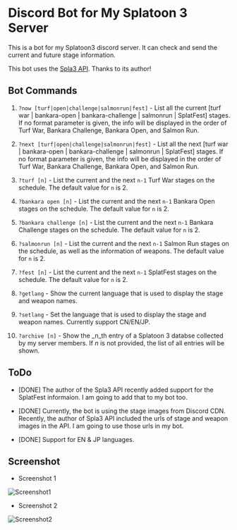 # Discord Bot for My Splatoon 3 Server

This is a bot for my Splatoon3 discord server. It can check and send the current and future stage information.

This bot uses the [Spla3 API](https://spla3.yuu26.com/). Thanks to its author!

## Bot Commands

1. `?now [turf|open|challenge|salmonrun|fest]` - List all the current [turf war | bankara-open | bankara-challenge | salmonrun | SplatFest] stages. If no format parameter is given, the info will be displayed in the order of Turf War, Bankara Challenge, Bankara Open, and Salmon Run.

2. `?next [turf|open|challenge|salmonrun|fest]` - List all the next [turf war | bankara-open | bankara-challenge | salmonrun | SplatFest] stages. If no format parameter is given, the info will be displayed in the order of Turf War, Bankara Challenge, Bankara Open, and Salmon Run.

3. `?turf [n]` - List the current and the next `n-1` Turf War stages on the schedule. The default value for `n` is 2.

4. `?bankara open [n]` -  List the current and the next `n-1` Bankara Open stages on the schedule. The default value for `n` is 2.

5. `?bankara challenge [n]` - List the current and the next `n-1` Bankara Challenge stages on the schedule. The default value for `n` is 2.

6. `?salmonrun [n]` - List the current and the next `n-1` Salmon Run stages on the schedule, as well as the information of weapons. The default value for `n` is 2.

7. `?fest [n]` - List the current and the next `n-1` SplatFest stages on the schedule. The default value for `n` is 2.

8. `?getlang` - Show the current language that is used to display the stage and weapon names.

9. `?setlang` - Set the language that is used to display the stage and weapon names. Currently support CN/EN/JP.

10. `?archive [n]` - Show the _n_th entry of a Splatoon 3 databse collected by my server members. If _n_ is not provided, the list of all entries will be shown.

## ToDo

- [DONE] The author of the Spla3 API recently added support for the SplatFest informaion. I am going to add that to my bot too.

- [DONE] Currently, the bot is using the stage images from Discord CDN. Recently, the author of Spla3 API included the urls of stage and weapon images in the API. I am going to use those urls in my bot.

- [DONE] Support for EN & JP languages.

## Screenshot

- Screenshot 1

![Screenshot1](https://zian999.github.io/images/posts/2022/sp3bot-screenshot1.jpg)

- Screenshot 2

![Screenshot2](https://zian999.github.io/images/posts/2022/sp3bot-screenshot2.jpg)